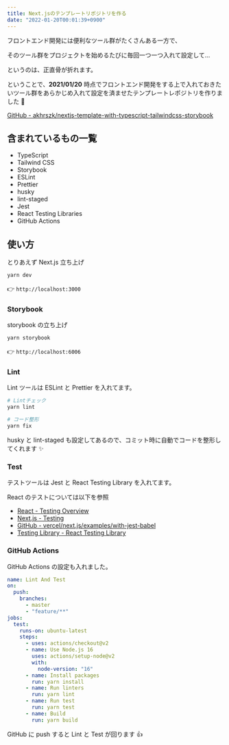 ```yaml
---
title: Next.jsのテンプレートリポジトリを作る
date: "2022-01-20T00:01:39+0900"
---
```


フロントエンド開発には便利なツール群がたくさんある一方で、

そのツール群をプロジェクトを始めるたびに毎回一つ一つ入れて設定して...

というのは、正直骨が折れます。

ということで、**2021/01/20** 時点でフロントエンド開発をする上で入れておきたいツール群をあらかじめ入れて設定を済ませたテンプレートレポジトリを作りました :tada:

[GitHub - akhrszk/nextjs-template-with-typescript-tailwindcss-storybook](https://github.com/akhrszk/nextjs-template-with-typescript-tailwindcss-storybook)

## 含まれているもの一覧

- TypeScript
- Tailwind CSS
- Storybook
- ESLint
- Prettier
- husky
- lint-staged
- Jest
- React Testing Libraries
- GitHub Actions

## 使い方

とりあえず Next.js 立ち上げ

```bash
yarn dev
```

:point_right: `http://localhost:3000`

### Storybook

storybook の立ち上げ

```bash
yarn storybook
```

:point_right: `http://localhost:6006`

### Lint

Lint ツールは ESLint と Prettier を入れてます。

```bash
# Lintチェック
yarn lint

# コード整形
yarn fix
```

husky と lint-staged も設定してあるので、コミット時に自動でコードを整形してくれます :sparkles:

### Test

テストツールは Jest と React Testing Library を入れてます。

React のテストについては以下を参照

- [React - Testing Overview](https://reactjs.org/docs/testing.html)
- [Next.js - Testing](https://nextjs.org/docs/testing)
- [GitHub - vercel/next.js/examples/with-jest-babel](https://github.com/vercel/next.js/tree/canary/examples/with-jest-babel)
- [Testing Library - React Testing Library](https://testing-library.com/docs/react-testing-library/intro)

### GitHub Actions

GitHub Actions の設定も入れました。

```yaml
name: Lint And Test
on:
  push:
    branches:
      - master
      - "feature/**"
jobs:
  test:
    runs-on: ubuntu-latest
    steps:
      - uses: actions/checkout@v2
      - name: Use Node.js 16
        uses: actions/setup-node@v2
        with:
          node-version: "16"
      - name: Install packages
        run: yarn install
      - name: Run linters
        run: yarn lint
      - name: Run test
        run: yarn test
      - name: Build
        run: yarn build
```

GitHub に push すると Lint と Test が回ります :thumbsup:
